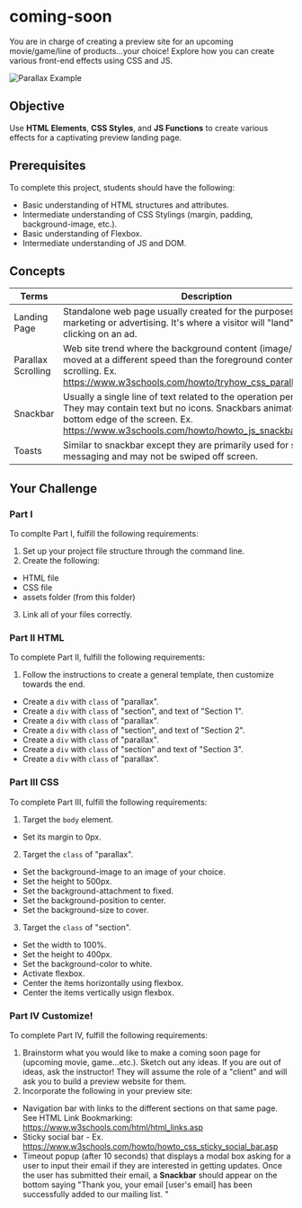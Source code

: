 # coming-soon

You are in charge of creating a preview site for an upcoming movie/game/line of products...your choice! Explore how you can create various front-end effects using CSS and JS.

![Parallax Example](https://github.com/junior-devleague/coming-soon/blob/master/example.png)

## Objective

Use **HTML Elements**, **CSS Styles**, and **JS Functions** to create various effects for a captivating preview landing page.

## Prerequisites

To complete this project, students should have the following:
* Basic understanding of HTML structures and attributes.
* Intermediate understanding of CSS Stylings (margin, padding, background-image, etc.).
* Basic understanding of Flexbox.
* Intermediate understanding of JS and DOM.

## Concepts

Terms | Description
------|-------------
Landing Page | Standalone web page usually created for the purposes of marketing or advertising. It's where a visitor will "land" when clicking on an ad.
Parallax Scrolling | Web site trend where the background content (image/media) is moved at a different speed than the foreground content while scrolling. Ex. https://www.w3schools.com/howto/tryhow_css_parallax_demo.htm
Snackbar | Usually a single line of text related to the operation performed. They may contain text but no icons. Snackbars animate from the bottom edge of the screen. Ex. https://www.w3schools.com/howto/howto_js_snackbar.asp
Toasts | Similar to snackbar except they are primarily used for system messaging and may not be swiped off screen.

## Your Challenge

### Part I  

To complte Part I, fulfill the following requirements:

1. Set up your project file structure through the command line.
2. Create the following:
* HTML file
* CSS file
* assets folder (from this folder)
3. Link all of your files correctly.

### Part II HTML

To complete Part II, fulfill the following requirements:

1. Follow the instructions to create a general template, then customize towards the end.
  * Create a ```div``` with ```class``` of "parallax".
  * Create a ```div``` with ```class``` of "section", and text of "Section 1".
  * Create a ```div``` with ```class``` of "parallax".
  * Create a ```div``` with ```class``` of "section", and text of "Section 2".
  * Create a ```div``` with ```class``` of "parallax".
  * Create a ```div``` with ```class``` of "section" and text of "Section 3".
  * Create a ```div``` with ```class``` of "parallax".

### Part III CSS

To complete Part III, fulfill the following requirements:

1. Target the ```body``` element.
  * Set its margin to 0px.
2. Target the ```class``` of "parallax".
  * Set the background-image to an image of your choice.
  * Set the height to 500px.
  * Set the background-attachment to fixed.
  * Set the background-position to center.
  * Set the background-size to cover.
3. Target the ```class``` of "section".
  * Set the width to 100%.
  * Set the height to 400px.
  * Set the background-color to white.
  * Activate flexbox.
  * Center the items horizontally using flexbox.
  * Center the items vertically usign flexbox.

### Part IV Customize!

To complete Part IV, fulfill the following requirements:

1. Brainstorm what you would like to make a coming soon page for (upcoming movie, game...etc.). Sketch out any ideas. If you are out of ideas, ask the instructor! They will assume the role of a "client" and will ask you to build a preview website for them. 
2. Incorporate the following in your preview site:
* Navigation bar with links to the different sections on that same page. See HTML Link Bookmarking: https://www.w3schools.com/html/html_links.asp
* Sticky social bar - Ex. https://www.w3schools.com/howto/howto_css_sticky_social_bar.asp
* Timeout popup (after 10 seconds) that displays a modal box asking for a user to input their email if they are interested in getting updates. Once the user has submitted their email, a **Snackbar** should appear on the bottom saying "Thank you, your email [user's email] has been successfully added to our mailing list. "
